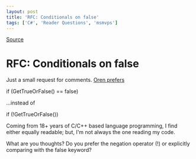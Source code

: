 ```yaml
---
layout: post
title: 'RFC: Conditionals on false'
tags: ['C#', 'Reader Questions', 'msmvps']
---
```

[Source](http://blogs.msmvps.com/peterritchie/2008/05/11/rfc-conditionals-on-false/ "Permalink to RFC: Conditionals on false")

# RFC: Conditionals on false

Just a small request for comments. [Oren prefers][1]

  

 if (GetTrueOrFalse() == false)

…instead of 

  

 if (!GetTrueOrFalse())

Coming from 18+ years of C/C++ based language programming, I find either equally readable; but, I'm not always the one reading my code.

What are you thoughts? Do you prefer the negation operator (!) or explicitly comparing with the false keyword?

[1]: http://tech.groups.yahoo.com/group/altdotnet/message/6138



